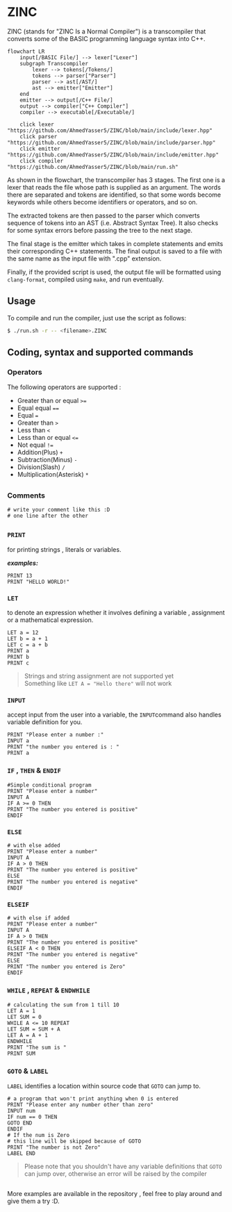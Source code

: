 # ZINC

ZINC (stands for "ZINC Is a Normal Compiler") is a transcompiler that converts
some of the BASIC programming language syntax into C++.

```mermaid
flowchart LR
    input[/BASIC File/] --> lexer["Lexer"]
    subgraph Transcompiler
        lexer --> tokens[/Tokens/]
        tokens --> parser["Parser"]
        parser --> ast[/AST/]
        ast --> emitter["Emitter"]
    end
    emitter --> output[/C++ File/]
    output --> compiler["C++ Compiler"]
    compiler --> executable[/Executable/]

    click lexer "https://github.com/AhmedYasser5/ZINC/blob/main/include/lexer.hpp"
    click parser "https://github.com/AhmedYasser5/ZINC/blob/main/include/parser.hpp"
    click emitter "https://github.com/AhmedYasser5/ZINC/blob/main/include/emitter.hpp"
    click compiler "https://github.com/AhmedYasser5/ZINC/blob/main/run.sh"
```

As shown in the flowchart, the transcompiler has $3$ stages. The first one is a lexer that reads the file whose path is supplied as an argument. The words there are separated and tokens are identified, so that some words become keywords while others become identifiers or operators, and so on.

The extracted tokens are then passed to the parser which converts sequence of tokens into an AST (i.e. Abstract Syntax Tree). It also checks for some syntax errors before passing the tree to the next stage.

The final stage is the emitter which takes in complete statements and emits their corresponding C++ statements. The final output is saved to a file with the same name as the input file with ".cpp" extension.

Finally, if the provided script is used, the output file will be formatted using `clang-format`, compiled using `make`, and run eventually.

## Usage

To compile and run the compiler, just use the script as follows:

```bash
$ ./run.sh -r -- <filename>.ZINC
```

## Coding, syntax and supported commands
### Operators 
The following operators are supported :
 - Greater than or equal `>=`
 - Equal equal `==`
 - Equal `=`
 - Greater than `>`
 - Less than `<`
 - Less than or equal `<=`
 - Not equal `!=`
 - Addition(Plus)  `+`
 - Subtraction(Minus) `-`
 - Division(Slash) `/`
 - Multiplication(Asterisk) `*`
## 
### Comments 
`# write your comment like this :D`   
`# one line after the other`
##
### `PRINT`
for printing strings , literals or variables.

***examples:***
```
PRINT 13
PRINT "HELLO WORLD!"
```
### `LET`
to denote an expression whether it involves defining a variable , assignment or a mathematical expression.
```
LET a = 12
LET b = a + 1
LET c = a + b 
PRINT a
PRINT b
PRINT c
```

> Strings and string assignment are not supported yet    
> Something like `LET A = "Hello there"` will not work

### `INPUT`
accept input from the user into a variable, the `INPUT`command also handles variable definition for you.
```
PRINT "Please enter a number :"
INPUT a
PRINT "the number you entered is : "
PRINT a
```
### `IF` , `THEN` & `ENDIF`
```
#Simple conditional program
PRINT "Please enter a number"
INPUT A 
IF A >= 0 THEN
PRINT "The number you entered is positive"
ENDIF
```
### `ELSE`
```
# with else added
PRINT "Please enter a number"
INPUT A 
IF A > 0 THEN
PRINT "The number you entered is positive"
ELSE
PRINT "The number you entered is negative"
ENDIF
```
### `ELSEIF`
```
# with else if added
PRINT "Please enter a number"
INPUT A 
IF A > 0 THEN
PRINT "The number you entered is positive"
ELSEIF A < 0 THEN
PRINT "The number you entered is negative"
ELSE
PRINT "The number you entered is Zero"
ENDIF
```
### `WHILE` , `REPEAT` & `ENDWHILE`
```
# calculating the sum from 1 till 10
LET A = 1
LET SUM = 0 
WHILE A <= 10 REPEAT
LET SUM = SUM + A 
LET A = A + 1
ENDWHILE
PRINT "The sum is "
PRINT SUM
```
### `GOTO` & `LABEL`
`LABEL` identifies a location within source code that `GOTO` can jump to.
```
# a program that won't print anything when 0 is entered 
PRINT "Please enter any number other than zero"
INPUT num 
IF num == 0 THEN
GOTO END
ENDIF
# If the num is Zero
# this line will be skipped because of GOTO 
PRINT "The number is not Zero"
LABEL END
```

> Please note that you shouldn't have any variable definitions that `GOTO` can jump over, otherwise an error will be raised by the compiler

##
More examples are available in the repository , feel free to play around and give them a try :D.
